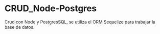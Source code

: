# CRUD_Node-Postgres

Crud con Node y PostgresSQL, se utiliza el ORM Sequelize para trabajar la base de datos.

